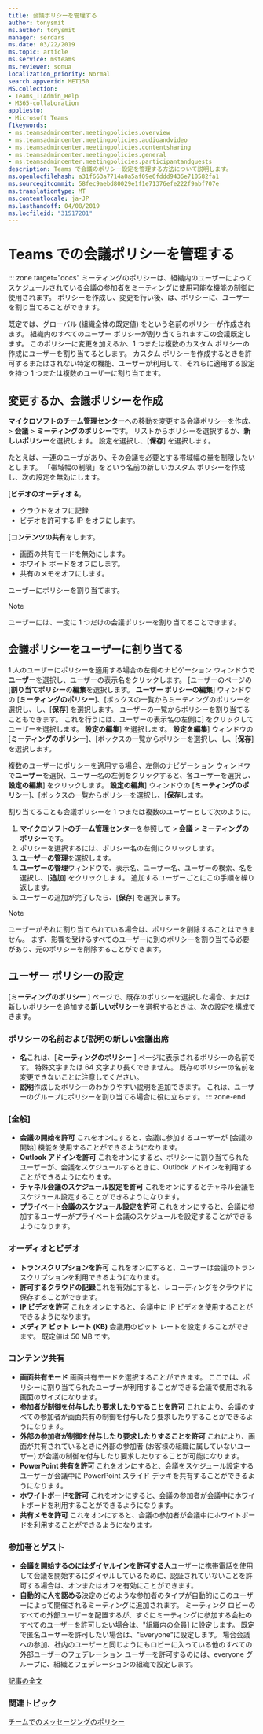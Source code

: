 ```yaml
---
title: 会議ポリシーを管理する
author: tonysmit
ms.author: tonysmit
manager: serdars
ms.date: 03/22/2019
ms.topic: article
ms.service: msteams
ms.reviewer: sonua
localization_priority: Normal
search.appverid: MET150
MS.collection:
- Teams_ITAdmin_Help
- M365-collaboration
appliesto:
- Microsoft Teams
f1keywords:
- ms.teamsadmincenter.meetingpolicies.overview
- ms.teamsadmincenter.meetingpolicies.audioandvideo
- ms.teamsadmincenter.meetingpolicies.contentsharing
- ms.teamsadmincenter.meetingpolicies.general
- ms.teamsadmincenter.meetingpolicies.participantandguests
description: Teams で会議のポリシー設定を管理する方法について説明します。
ms.openlocfilehash: a31f663a7714a0a5af09e6fddd9436e710582fa1
ms.sourcegitcommit: 58fec9aebd80029e1f1e71376efe222f9abf707e
ms.translationtype: MT
ms.contentlocale: ja-JP
ms.lasthandoff: 04/08/2019
ms.locfileid: "31517201"
---
```

# <a name="manage-meeting-policies-in-teams"></a>Teams での会議ポリシーを管理する

::: zone target="docs"
ミーティングのポリシーは、組織内のユーザーによってスケジュールされている会議の参加者をミーティングに使用可能な機能の制御に使用されます。 ポリシーを作成し、変更を行い後、は、ポリシーに、ユーザーを割り当てることができます。 

既定では、グローバル (組織全体の既定値) をという名前のポリシーが作成されます。 組織内のすべてのユーザー ポリシーが割り当てられますこの会議既定します。 このポリシーに変更を加えるか、1 つまたは複数のカスタム ポリシーの作成にユーザーを割り当てるとします。 カスタム ポリシーを作成するときを許可するまたはされない特定の機能、ユーザーが利用して、それらに適用する設定を持つ 1 つまたは複数のユーザーに割り当てます。 

## <a name="change-or-create-a-meeting-policy"></a>変更するか、会議ポリシーを作成

**マイクロソフトのチーム管理センター**への移動を変更する会議ポリシーを作成、 > **会議** > **ミーティングのポリシー**です。 リストからポリシーを選択するか、**新しいポリシー**を選択します。 設定を選択し、[**保存**] を選択します。

たとえば、一連のユーザがあり、その会議を必要とする帯域幅の量を制限したいとします。 「帯域幅の制限」をという名前の新しいカスタム ポリシーを作成し、次の設定を無効にします。

[**ビデオのオーディオ &**。
- クラウドをオフに記録
- ビデオを許可する IP をオフにします。

[**コンテンツの共有**をします。
- 画面の共有モードを無効にします。
- ホワイト ボードをオフにします。
- 共有のメモをオフにします。

ユーザーにポリシーを割り当てます。

> [!NOTE] 
> ユーザーには、一度に 1 つだけの会議ポリシーを割り当てることできます。 

## <a name="assign-a-meeting-policy-to-users"></a>会議ポリシーをユーザーに割り当てる

1 人のユーザーにポリシーを適用する場合の左側のナビゲーション ウィンドウで**ユーザー**を選択し、ユーザーの表示名をクリックします。 [ユーザーのページの [**割り当てポリシー**の**編集**を選択します。 **ユーザー ポリシーの編集**] ウィンドウの [**ミーティングのポリシー**]、[ボックスの一覧からミーティングのポリシーを選択し、し、[**保存**] を選択します。 ユーザーの一覧からポリシーを割り当てることもできます。 これを行うには、ユーザーの表示名の左側に] をクリックしてユーザーを選択します。 **設定の編集**] を選択します。 **設定を編集**] ウィンドウの [**ミーティングのポリシー**]、[ボックスの一覧からポリシーを選択し、し、[**保存**] を選択します。 
 
複数のユーザーにポリシーを適用する場合、左側のナビゲーション ウィンドウで**ユーザー**を選択、ユーザー名の左側をクリックすると、各ユーザーを選択し、**設定の編集**] をクリックします。 **設定の編集**] ウィンドウの [**ミーティングのポリシー**]、[ボックスの一覧からポリシーを選択し、[**保存**します。
 
割り当てることも会議ポリシーを 1 つまたは複数のユーザーとして次のように。

1. **マイクロソフトのチーム管理センター**を参照して > **会議** > **ミーティングのポリシー**です。
2. ポリシーを選択するには、ポリシー名の左側にクリックします。
3. **ユーザーの管理**を選択します。
4. **ユーザーの管理**ウィンドウで、表示名、ユーザー名、ユーザーの検索、名を選択し、[**追加**] をクリックします。 追加するユーザーごとにこの手順を繰り返します。
5. ユーザーの追加が完了したら、[**保存**] を選択します。
 
> [!NOTE] 
> ユーザーがそれに割り当てられている場合は、ポリシーを削除することはできません。 まず、影響を受けるすべてのユーザーに別のポリシーを割り当てる必要があり、元のポリシーを削除することができます。
 
 
## <a name="user-policy-settings"></a>ユーザー ポリシーの設定

[**ミーティングのポリシー** ] ページで、既存のポリシーを選択した場合、または新しいポリシーを追加する**新しいポリシー**を選択するときは、次の設定を構成できます。

### <a name="new-meeting-policy-name-and-description"></a>ポリシーの名前および説明の新しい会議出席
   - **名**これは、[**ミーティングのポリシー** ] ページに表示されるポリシーの名前です。 特殊文字または 64 文字より長くできません。 既存のポリシーの名前を変更できないことに注意してください。
   - **説明**作成したポリシーのわかりやすい説明を追加できます。 これは、ユーザーのグループにポリシーを割り当てる場合に役に立ちます。
::: zone-end 

<a name="bkgeneral"> </a>
### <a name="general"></a>[全般]
   - **会議の開始を許可** これをオンにすると、会議に参加するユーザーが [会議の開始] 機能を使用することができるようになります。
   - **Outlook アドインを許可** これをオンにすると、ポリシーに割り当てられたユーザーが、会議をスケジュールするときに、Outlook アドインを利用することができるようになります。
   - **チャネル会議のスケジュール設定を許可** これをオンにするとチャネル会議をスケジュール設定することができるようになります。
   - **プライベート会議のスケジュール設定を許可** これをオンにすると、会議に参加するユーザーがプライベート会議のスケジュールを設定することができるようになります。

<a name="bkaudioandvideo"> </a>

### <a name="audio--video"></a>オーディオとビデオ
   - **トランスクリプションを許可** これをオンにすると、ユーザーは会議のトランスクリプションを利用できるようになります。
   - **許可するクラウドの記録**これを有効にすると、レコーディングをクラウドに保存することができます。
   - **IP ビデオを許可** これをオンにすると、会議中に IP ビデオを使用することができるようになります。
   - **メディア ビット レート (KB)** 会議用のビット レートを設定することができます。 既定値は 50 MB です。

<a name="bkcontentsharing"> </a>

### <a name="content-sharing"></a>コンテンツ共有
   - **画面共有モード** 画面共有モードを選択することができます。 ここでは、ポリシーに割り当てられたユーザーが利用することができる会議で使用される画面のサイズになります。
   - **参加者が制御を付与したり要求したりすることを許可** これにより、会議のすべての参加者が画面共有の制御を付与したり要求したりすることができるようになります。
   - **外部の参加者が制御を付与したり要求したりすることを許可** これにより、画面が共有されているときに外部の参加者 (お客様の組織に属していないユーザー) が会議の制御を付与したり要求したりすることが可能になります。
   - **PowerPoint 共有を許可** これをオンにすると、会議をスケジュール設定するユーザーが会議中に PowerPoint スライド デッキを共有することができるようになります。
   - **ホワイトボードを許可** これをオンにすると、会議の参加者が会議中にホワイトボードを利用することができるようになります。
   - **共有メモを許可** これをオンにすると、会議の参加者が会議中にホワイトボードを利用することができるようになります。

<a name="bkparticipantsandguests"> </a>

### <a name="participants--guests"></a>参加者とゲスト
   - **会議を開始するのにはダイヤルインを許可する人**ユーザーに携帯電話を使用して会議を開始するにダイヤルしているために、認証されていないことを許可する場合は、オンまたはオフを有効にことができます。
   - **自動的に人を認める**決定のどのような参加者のタイプが自動的にこのユーザーによって開催されるミーティングに追加されます。 ミーティング ロビーのすべての外部ユーザーを配置するが、すぐにミーティングに参加する会社のすべてのユーザーを許可したい場合は、"組織内の全員] に設定します。 既定で匿名ユーザーを許可したい場合は、"Everyone"に設定します。 場合会議への参加、社内のユーザーと同じようにもロビーに入っている他のすべての外部ユーザーのフェデレーション ユーザーを許可するのには、everyone グループに、組織とフェデレーションの組織で設定します。

[記事の全文](meeting-policies-in-teams.md)

### <a name="related-topics"></a>関連トピック
[チームでのメッセージングのポリシー](messaging-policies-in-teams.md)
